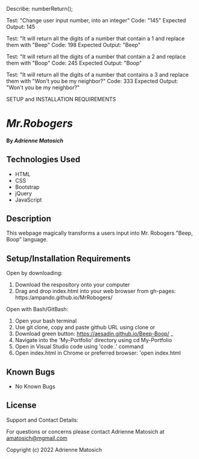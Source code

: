 Describe: numberReturn();

Test: "Change user input number, into an integer"
Code: "145"
Expected Output: 145


Test: "It will return all the digits of a number that contain a 1 and replace them with "Beep"
Code: 198
Expected Output: "Beep"

Test: "It will return all the digits of a number that contain a 2 and replace them with "Boop" 
Code: 245
Expected Output: "Boop"

Test: "It will return all the digits of a number that contains a 3 and replace them with "Won't you be my neighbor?"
Code: 333
Expected Output: "Won't you be my neighbor?"

SETUP and INSTALLATION REQUIREMENTS 

# _Mr.Robogers_

#### By _Adrienne Matosich_


## Technologies Used

* HTML
* CSS
* Bootstrap
* jQuery
* JavaScript

## Description
This webpage magically transforms a users input into Mr. Robogers "Beep, Boop" language.


## Setup/Installation Requirements

Open by downloading:
1. Download the respository onto your computer
2. Drag and drop index.html into your web browser from gh-pages: https:/ampando.github.io/MrRobogers/

Open with Bash/GitBash:
1. Open your bash terminal
2. Use git clone, copy and paste github URL using clone or 
3. Download green button: https://aesadin.github.io/Beep-Boop/ _
4. Navigate into the 'My-Portfolio' directory using cd My-Portfolio
5. Open in Visual Studio code using 'code .' command
6. Open index.html in Chrome or preferred browser: 'open index.html

## Known Bugs

* No Known Bugs 

## License
Support and Contact Details:

For questions or concerns please contact Adrienne Matosich at amatosich@mgmail.com 

Copyright (c) 2022 Adrienne Matosich


